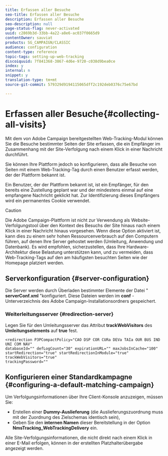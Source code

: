 ```yaml
---
title: Erfassen aller Besuche
seo-title: Erfassen aller Besuche
description: Erfassen aller Besuche
seo-description: null
page-status-flag: never-activated
uuid: c2869b3d-33bb-4a22-a8e6-ac037f0665d9
contentOwner: sauviat
products: SG_CAMPAIGN/CLASSIC
audience: configuration
content-type: reference
topic-tags: setting-up-web-tracking
discoiquuid: 7f841368-3867-4d6e-9720-c038d9bea0ce
index: y
internal: n
snippet: y
translation-type: tm+mt
source-git-commit: 579329d9194115065dff2c192deb0376c75e67bd

---
```



# Erfassen aller Besuche{#collecting-all-visits}

Mit dem von Adobe Campaign bereitgestellten Web-Tracking-Modul können Sie die Besuche bestimmter Seiten der Site erfassen, die ein Empfänger im Zusammenhang mit der Site-Verfolgung nach einem Klick in einer Nachricht durchführt.

Sie können Ihre Plattform jedoch so konfigurieren, dass alle Besuche von Seiten mit einem Web-Tracking-Tag durch einen Benutzer erfasst werden, der der Plattform bekannt ist.

Ein Benutzer, der der Plattform bekannt ist, ist ein Empfänger, für den bereits eine Zustellung geplant war und der mindestens einmal auf eine empfangene Nachricht geklickt hat. Zur Identifizierung dieses Empfängers wird ein permanentes Cookie verwendet.

>[!CAUTION]
>
>Die Adobe Campaign-Plattform ist nicht zur Verwendung als Website-Verfolgungstool über den Kontext des Besuchs der Site hinaus nach einem Klick in einer Nachricht hinaus vorgesehen. Wenn diese Option aktiviert ist, kann dies zu einem sehr hohen Ressourcenverbrauch auf den Computern führen, auf denen Ihre Server gehostet werden (Umleitung, Anwendung und Datenbank). Es wird empfohlen, sicherzustellen, dass Ihre Hardware-Architektur diese Belastung unterstützen kann, und zu vermeiden, dass Web-Tracking-Tags auf den am häufigsten besuchten Seiten wie der Homepage platziert werden.

## Serverkonfiguration {#server-configuration}

Die Server werden durch Überladen bestimmter Elemente der Datei &quot; **serverConf.xml** &quot;konfiguriert. Diese Dateien werden im **conf** -Unterverzeichnis des Adobe Campaign-Installationsordners gespeichert.

### Weiterleitungsserver {#redirection-server}

Legen Sie für den Umleitungsserver das Attribut **trackWebVisitors** des **Umleitungselements** auf **true** fest.

```
<redirection P3PCompactPolicy="CAO DSP COR CURa DEVa TAIa OUR BUS IND UNI COM NAV"
databaseId="" defLogCount="30" expirationURL="" maxJobsInCache="100"
startRedirection="true" startRedirectionInModule="true" trackWebVisitors="true"
trackingPassword=""
```

## Konfigurieren einer Standardkampagne {#configuring-a-default-matching-campaign}

Um Verfolgungsinformationen über Ihre Client-Konsole anzuzeigen, müssen Sie:

* Erstellen einer **Dummy-Auslieferung** (die Auslieferungszuordnung muss mit der Zuordnung des Zielschemas identisch sein),
* Geben Sie den **internen Namen** dieser Bereitstellung in der Option **NmsTracking_WebTrackingDelivery** ein.

Alle Site-Verfolgungsinformationen, die nicht direkt nach einem Klick in einer E-Mail erfolgen, können in der erstellten Platzhalterübergabe angezeigt werden.
